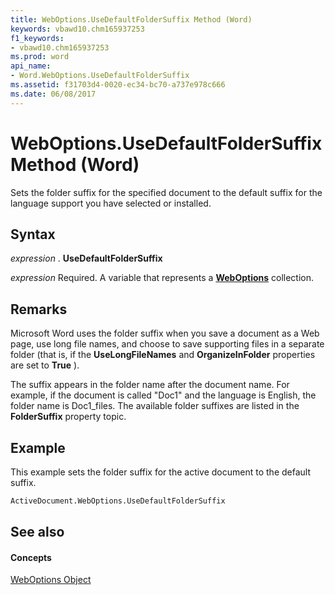 ```yaml
---
title: WebOptions.UseDefaultFolderSuffix Method (Word)
keywords: vbawd10.chm165937253
f1_keywords:
- vbawd10.chm165937253
ms.prod: word
api_name:
- Word.WebOptions.UseDefaultFolderSuffix
ms.assetid: f31703d4-0020-ec34-bc70-a737e978c666
ms.date: 06/08/2017
---
```



# WebOptions.UseDefaultFolderSuffix Method (Word)

Sets the folder suffix for the specified document to the default suffix for the language support you have selected or installed.


## Syntax

 _expression_ . **UseDefaultFolderSuffix**

 _expression_ Required. A variable that represents a **[WebOptions](weboptions-object-word.md)** collection.


## Remarks

Microsoft Word uses the folder suffix when you save a document as a Web page, use long file names, and choose to save supporting files in a separate folder (that is, if the **UseLongFileNames** and **OrganizeInFolder** properties are set to **True** ).

The suffix appears in the folder name after the document name. For example, if the document is called "Doc1" and the language is English, the folder name is Doc1_files. The available folder suffixes are listed in the **FolderSuffix** property topic.


## Example

This example sets the folder suffix for the active document to the default suffix.


```vb
ActiveDocument.WebOptions.UseDefaultFolderSuffix
```


## See also


#### Concepts


[WebOptions Object](weboptions-object-word.md)


